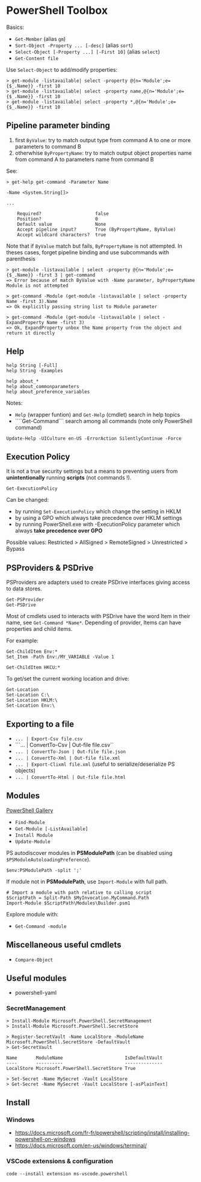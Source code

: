# PowerShell Toolbox

Basics:

* ```Get-Member``` (alias ```gm```)
* ```Sort-Object -Property ... [-desc]``` (alias ```sort```)
* ```Select-Object [-Property ...] [-First 10]``` (alias ```select```)
* ```Get-Content file```

Use ```Select-Object``` to add/modify properties:

```
> get-module -listavailable| select -property @{n='Module';e={$_.Name}} -first 10
> get-module -listavailable| select -property name,@{n='Module';e={$_.Name}} -first 10
> get-module -listavailable| select -property *,@{n='Module';e={$_.Name}} -first 10
```

## Pipeline parameter binding

  1. first ```ByValue```: try to match output type from command A to one or more parameters to command B
  2. otherwhise ```ByPropertyName```: try to match output object properties name from command A to parameters name from command B

See:

```
> get-help get-command -Parameter Name

-Name <System.String[]>

...

    Required?                    false
    Position?                    0
    Default value                None
    Accept pipeline input?       True (ByPropertyName, ByValue)
    Accept wildcard characters?  true
```

Note that if ```ByValue``` match but fails, ```ByPropertyName``` is not attempted. In theses cases, forget pipeline binding and use subcommands with parenthesis

```
> get-module -listavailable | select -property @{n='Module';e={$_.Name}} -first 3 | get-command
=> Error because of match ByValue with -Name parameter, byPropertyName Module is not attempted

> get-command -Module (get-module -listavailable | select -property Name -first 3).Name
=> Ok explicitly passing string list to Module parameter

> get-command -Module (get-module -listavailable | select -ExpandProperty Name -first 3)
=> Ok, ExpandProperty unbox the Name property from the object and return it directly
```

## Help

```
help String [-Full]
help String -Examples

help about_*
help about_commonparameters
help about_preference_variables
```

Notes:

* ```Help``` (wrapper funtion) and ```Get-Help``` (cmdlet) search in help topics
* ````Get-Command``` search among all commands (note only PowerShell command)

```
Update-Help -UICulture en-US -ErrorAction SilentlyContinue -Force
```

## Execution Policy

It is not a true security settings but a means to preventing users from **unintentionally** running **scripts** (not commands !).

```
Get-ExecutionPolicy
```

Can be changed:

* by running ```Set-ExecutionPolicy``` which change the setting in HKLM
* by using a GPO which always take precedence over HKLM settings
* by running PowerShell.exe with -ExecutionPolicy parameter which always **take precedence over GPO**

Possible values: Restricted > AllSigned > RemoteSigned > Unrestricted > Bypass

## PSProviders & PSDrive

PSProviders are adapters used to create PSDrive interfaces giving access to data stores.

```
Get-PSProvider
Get-PSDrive
```

Most of cmdlets used to interacts with PSDrive have the word Item in their name, see ```Get-Command *Name*```. Depending of provider, Items can have properties and child items.

For example:

```
Get-ChildItem Env:*
Set_Item -Path Env:/MY_VARIABLE -Value 1

Get-ChildItem HKCU:*
```

To get/set the current working location and drive:

```
Get-Location
Set-Location C:\
Set-Location HKLM:\
Set-Location Env:\
```

## Exporting to a file

* ```... | Export-Csv file.csv```
* ```... | ConvertTo-Csv | Out-file file.csv``
* ```... | ConvertTo-Json | Out-file file.json```
* ```... | ConvertTo-Xml | Out-file file.xml```
* ```... | Export-Clixml file.xml``` (useful to serialize/deserialize PS objects)
* ```... | ConvertTo-Html | Out-file file.html```

## Modules

[PowerShell Gallery](https://www.powershellgallery.com/)

* ```Find-Module```
* ```Get-Module [-ListAvailable]```
* ```Install Module```
* ```Update-Module```

PS autodiscover modules in **PSModulePath** (can be disabled using ```$PSModuleAutoloadingPreference```).

```
$env:PSModulePath -split ';'
```

If module not in **PSModulePath**, use  ```Import-Module``` with full path.

```
# Import a module with path relative to calling script
$ScriptPath = Split-Path $MyInvocation.MyCommand.Path
Import-Module $ScriptPath\Modules\Builder.psm1
```

Explore module with:

* ```Get-Command -module```

## Miscellaneous useful cmdlets

* ```Compare-Object```

## Useful modules

* powershell-yaml

### SecretManagement

```
> Install-Module Microsoft.PowerShell.SecretManagement
> Install-Module Microsoft.PowerShell.SecretStore

> Register-SecretVault -Name LocalStore -ModuleName Microsoft.PowerShell.SecretStore -DefaultVault
> Get-SecretVault

Name       ModuleName                       IsDefaultVault
----       ----------                       --------------
LocalStore Microsoft.PowerShell.SecretStore True

> Set-Secret -Name MySecret -Vault LocalStore
> Get-Secret -Name MySecret -Vault LocalStore [-asPlainText]
```

## Install

### Windows

* https://docs.microsoft.com/fr-fr/powershell/scripting/install/installing-powershell-on-windows
* https://docs.microsoft.com/en-us/windows/terminal/

### VSCode extensions & configuration

```
code --install extension ms-vscode.powershell
```
